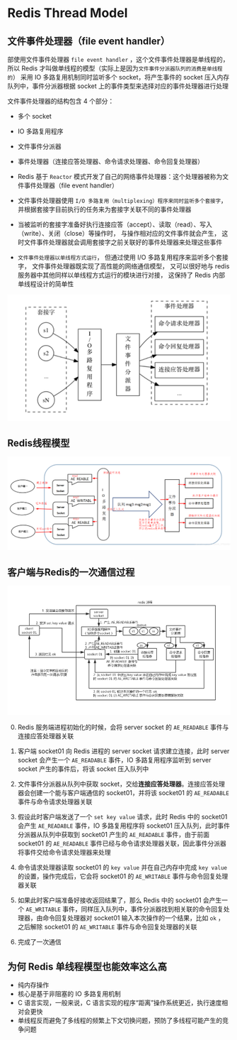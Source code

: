 # Redis Thread Model

## 文件事件处理器（file event handler）

部使用文件事件处理器 `file event handler` ，这个文件事件处理器是单线程的，所以 Redis 才叫做单线程的模型（实际上是因为`文件事件分派器队列的消费是单线程的`）
采用 IO 多路复用机制同时监听多个 socket，将产生事件的 socket 压入内存队列中，事件分派器根据 socket 上的事件类型来选择对应的事件处理器进行处理

文件事件处理器的结构包含 4 个部分：

+ 多个 socket
+ IO 多路复用程序
+ 文件事件分派器
+ 事件处理器（连接应答处理器、命令请求处理器、命令回复处理器）

+ Redis 基于 `Reactor` 模式开发了自己的网络事件处理器：这个处理器被称为文件事件处理器（file event handler）
+ 文件事件处理器使用 `I/O 多路复用（multiplexing）程序来同时监听多个套接字`，并根据套接字目前执行的任务来为套接字关联不同的事件处理器
+ 当被监听的套接字准备好执行连接应答（accept）、读取（read）、写入（write）、关闭（close）等操作时， 与操作相对应的文件事件就会产生， 这时文件事件处理器就会调用套接字之前关联好的事件处理器来处理这些事件
+ `文件事件处理器以单线程方式运行`， 但通过使用 I/O 多路复用程序来监听多个套接字， 文件事件处理器既实现了高性能的网络通信模型， 又可以很好地与 redis 服务器中其他同样以单线程方式运行的模块进行对接， 这保持了 Redis 内部单线程设计的简单性

![FileEventHanlder](./images/FileEventHanlder.png)

## Redis线程模型

![Redis-Thread—Model](./images/RedisThreadModel.png)

## 客户端与Redis的一次通信过程

![redis-single-thread-model](./images/redis-single-thread-model.png)

0. Redis 服务端进程初始化的时候，会将 server socket 的 `AE_READABLE` 事件与连接应答处理器关联

1. 客户端 socket01 向 Redis 进程的 server socket 请求建立连接，此时 server socket 会产生一个 `AE_READABLE` 事件，IO 多路复用程序监听到 server socket 产生的事件后，将该 socket 压入队列中
2. 文件事件分派器从队列中获取 socket，交给**连接应答处理器**。连接应答处理器会创建一个能与客户端通信的 socket01，并将该 socket01 的 `AE_READABLE` 事件与命令请求处理器关联
3. 假设此时客户端发送了一个 `set key value` 请求，此时 Redis 中的 socket01 会产生 `AE_READABLE` 事件，IO 多路复用程序将 socket01 压入队列，此时事件分派器从队列中获取到 socket01 产生的 `AE_READABLE` 事件，由于前面 socket01 的 `AE_READABLE` 事件已经与命令请求处理器关联，因此事件分派器将事件交给命令请求处理器来处理
4. 命令请求处理器读取 socket01 的 `key value` 并在自己内存中完成 `key value` 的设置，操作完成后，它会将 socket01 的 `AE_WRITABLE` 事件与命令回复处理器关联
5. 如果此时客户端准备好接收返回结果了，那么 Redis 中的 socket01 会产生一个 `AE_WRITABLE` 事件，同样压入队列中，事件分派器找到相关联的命令回复处理器，由命令回复处理器对 socket01 输入本次操作的一个结果，比如 `ok` ，之后解除 socket01 的 `AE_WRITABLE` 事件与命令回复处理器的关联
6. 完成了一次通信

## 为何 Redis 单线程模型也能效率这么高

+ 纯内存操作
+ 核心是基于非阻塞的 IO 多路复用机制
+ C 语言实现，一般来说，C 语言实现的程序“距离”操作系统更近，执行速度相对会更快
+ 单线程反而避免了多线程的频繁上下文切换问题，预防了多线程可能产生的竞争问题

